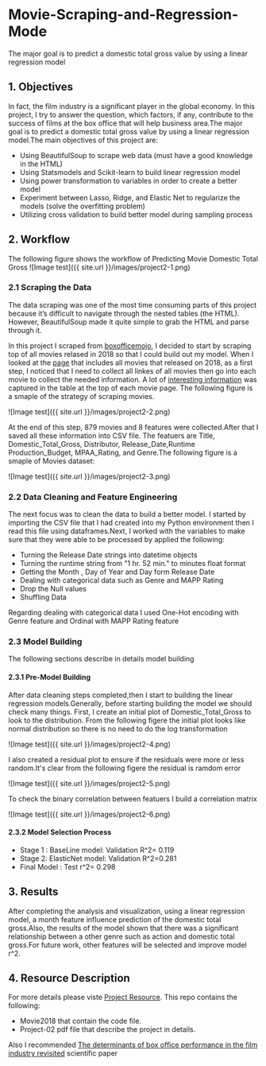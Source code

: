 # Movie-Scraping-and-Regression-Mode
The major goal is to predict a domestic total gross value by using a linear regression model

## 1. Objectives



In fact, the film industry is a significant player in the global economy.  In this project, I try to answer the question, which factors, if any, contribute to the success of films at the box office that will help business area.The major goal is to predict a domestic total gross value by using a linear regression model.The main objectives of this project are:

* Using BeautifulSoup to scrape web data (must have a good knowledge in the HTML)
* Using Statsmodels and Scikit-learn to build linear regression model
* Using power transformation to variables in order to create a better model
* Experiment between Lasso, Ridge, and Elastic Net to regularize the models (solve the overfitting problem)
* Utilizing cross validation to build better model during sampling process



## 2. Workflow
The following figure shows the workflow of Predicting Movie Domestic Total Gross 
![Image test]({{ site.url }}/images/project2-1.png)



### 2.1 Scraping the Data
The data scraping was one of the most time consuming parts of this project because it’s difficult to navigate through the nested tables (the HTML). However, BeautifulSoup made it quite simple to grab the HTML and parse through it.

In this project I scraped from [boxofficemojo](https://www.boxofficemojo.com), I decided to start by scraping top of all  movies relased in 2018 so that I could build out my model. When I looked at the [page](https://www.boxofficemojo.com/yearly/chart/?yr=2018&p=.htm) that includes all movies that released on 2018, as a first step, I noticed that I need to collect all linkes of all movies then  go into each movie to collect the needed information. A lot of [interesting information](https://www.boxofficemojo.com/movies/?id=grinch2017.htm) was captured in the table at the top of each movie page. The following figure is a smaple of the strategy of scraping movies.

![Image test]({{ site.url }}/images/project2-2.png)

At the end of this step, 879 movies and 8 features were collected.After that I saved all these information into CSV file.
The featuers are Title, Domestic_Total_Gross, Distributor, Release_Date,Runtime	Production_Budget, MPAA_Rating, and Genre.The following figure is a smaple of Movies dataset:

![Image test]({{ site.url }}/images/project2-3.png)


### 2.2 Data Cleaning and Feature Engineering

The next focus was to clean the data to build a better model. I started by importing the CSV file that I had created into my Python environment then I read this file using dataframes.Next, I worked with the variables to make sure that they were able to be processed by applied the following: 

* Turning the Release Date strings into datetime objects
* Turning the runtime string from "1 hr. 52 min." to minutes float format
* Getting the Month , Day of Year and Day form Release Date
* Dealing with categorical data such as Genre and MAPP Rating
* Drop the Null values
* Shuffling Data

Regarding dealing with categorical data I used One-Hot encoding with Genre feature and Ordinal with MAPP Rating feature

### 2.3 Model Building 
The following sections describe in details model building

#### 2.3.1 Pre-Model Building 

After data cleaning steps completed,then I start to building the linear regression models.Generally, before starting building the model we should check many things. First, I create an initial plot of Domestic_Total_Gross to look to the distribution. From the following figere the initial plot looks like normal distribution so there is no need to do the log transformation

![Image test]({{ site.url }}/images/project2-4.png)

I also created a residual plot to ensure if the residuals were more or less random.It's clear from the following figere the residual is ramdom error

![Image test]({{ site.url }}/images/project2-5.png)

To check the binary correlation between featuers I build a correlation matrix

![Image test]({{ site.url }}/images/project2-6.png)

#### 2.3.2 Model Selection Process

* Stage 1 :
BaseLine model: Validation R^2= 0.119
* Stage 2:
ElasticNet model: Validation R^2=0.281
* Final Model : 
Test r^2= 0.298


## 3. Results

After completing the analysis and visualization, using a linear regression model, a month feature influence prediction of the domestic total gross.Also, the results of the model shown that there was a significant relationship between a other genre such as action and domestic total gross.For future work, other features will be selected and improve model r^2.



## 4. Resource Description
For more details please viste [Project Resource](https://github.com/LubnaAlhenaki/sa19_ds1/tree/master/student_work/project2/Lubna_Alhenaki). This repo contains the following:
* Movie2018 that contain the code file.
* Project-02 pdf file that describe the project in details.

Also I recommended [The determinants of box office performance in the film industry revisited](https://pdfs.semanticscholar.org/c960/7aaa7746ec9735a19d0ab2e524e53d20ab7f.pdf) scientific paper


